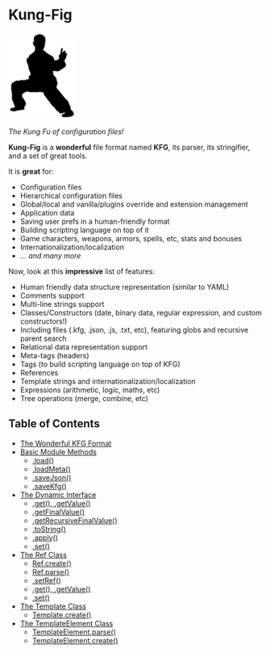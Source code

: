 
# Kung-Fig

![Kung Fig!](https://raw.githubusercontent.com/cronvel/kung-fig/master/kung-fig.png)

*The Kung Fu of configuration files!*

**Kung-Fig** is a **wonderful** file format named **KFG**, its parser, its stringifier, and a set of great tools.

It is **great** for:

* Configuration files
* Hierarchical configuration files
* Global/local and vanilla/plugins override and extension management
* Application data
* Saving user prefs in a human-friendly format
* Building scripting language on top of it
* Game characters, weapons, armors, spells, etc, stats and bonuses
* Internationalization/localization
* *... and many more*

Now, look at this **impressive** list of features:

* Human friendly data structure representation (similar to YAML)
* Comments support
* Multi-line strings support
* Classes/Constructors (date, binary data, regular expression, and custom constructors!)
* Including files (.kfg, .json, .js, .txt, etc), featuring globs and recursive parent search
* Relational data representation support
* Meta-tags (headers)
* Tags (to build scripting language on top of KFG)
* References
* Template strings and internationalization/localization
* Expressions (arithmetic, logic, maths, etc)
* Tree operations (merge, combine, etc)



## Table of Contents

* [The Wonderful KFG Format](doc/KFG.md)
* [Basic Module Methods](doc/lib.md#ref.basic)
	* [.load()](doc/lib.md#ref.load)
	* [.loadMeta()](doc/lib.md#ref.loadMeta)
	* [.saveJson()](doc/lib.md#ref.saveJson)
	* [.saveKfg()](doc/lib.md#ref.saveKfg)
* [The Dynamic Interface](doc/lib.md#ref.Dynamic)
	* [.get(), .getValue()](doc/lib.md#ref.Dynamic.get)
	* [.getFinalValue()](doc/lib.md#ref.Dynamic.getFinalValue)
	* [.getRecursiveFinalValue()](doc/lib.md#ref.Dynamic.getRecursiveFinalValue)
	* [.toString()](doc/lib.md#ref.Dynamic.toString)
	* [.apply()](doc/lib.md#ref.Dynamic.apply)
	* [.set()](doc/lib.md#ref.Dynamic.set)
* [The Ref Class](doc/lib.md#ref.Ref)
	* [Ref.create()](doc/lib.md#ref.Ref.create)
	* [Ref.parse()](doc/lib.md#ref.Ref.parse)
	* [.setRef()](doc/lib.md#ref.Ref.setRef)
	* [.get(), .getValue()](doc/lib.md#ref.Ref.get)
	* [.set()](doc/lib.md#ref.Ref.set)
* [The Template Class](doc/lib.md#ref.Template)
	* [Template.create()](doc/lib.md#ref.Template.create)
* [The TemplateElement Class](doc/lib.md#ref.TemplateElement)
	* [TemplateElement.parse()](doc/lib.md#ref.TemplateElement.parse)
	* [TemplateElement.create()](doc/lib.md#ref.TemplateElement.create)

